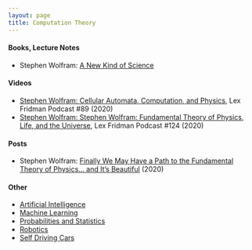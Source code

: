 ```yaml
---
layout: page
title: Computation Theory
---
```

#### Books, Lecture Notes
* Stephen Wolfram: [A New Kind of Science](https://www.wolframscience.com/nks/)

#### Videos
* [Stephen Wolfram: Cellular Automata, Computation, and Physics](https://www.youtube.com/watch?v=ez773teNFYA&t=2539s), Lex Fridman Podcast #89 (2020)
* [Stephen Wolfram: Stephen Wolfram: Fundamental Theory of Physics, Life, and the Universe](https://www.youtube.com/watch?v=-t1_ffaFXao), Lex Fridman Podcast #124 (2020)

#### Posts
* Stephen Wolfram: [Finally We May Have a Path to the Fundamental Theory of Physics… and It’s Beautiful](https://writings.stephenwolfram.com/2020/04/finally-we-may-have-a-path-to-the-fundamental-theory-of-physics-and-its-beautiful/) (2020)

#### Other
* [Artificial Intelligence](artificial_intelligence.md)
* [Machine Learning](machine_learning.md)
* [Probabilities and Statistics](probabilities_and_statistics.md)
* [Robotics](robotics.md)
* [Self Driving Cars](self_driving_cars.md)
